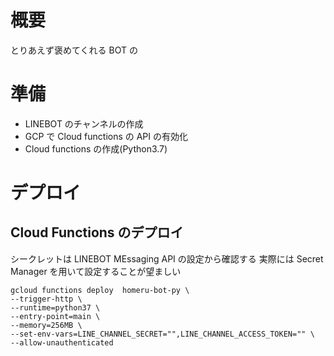 # 概要

とりあえず褒めてくれる BOT の

# 準備

- LINEBOT のチャンネルの作成
- GCP で Cloud functions の API の有効化
- Cloud functions の作成(Python3.7)

# デプロイ

## Cloud Functions のデプロイ

シークレットは LINEBOT MEssaging API の設定から確認する
実際には Secret Manager を用いて設定することが望ましい

```
gcloud functions deploy  homeru-bot-py \
--trigger-http \
--runtime=python37 \
--entry-point=main \
--memory=256MB \
--set-env-vars=LINE_CHANNEL_SECRET="",LINE_CHANNEL_ACCESS_TOKEN="" \
--allow-unauthenticated
```
